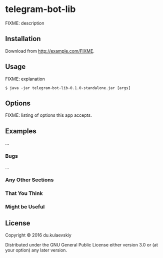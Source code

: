 # telegram-bot-lib

FIXME: description

## Installation

Download from http://example.com/FIXME.

## Usage

FIXME: explanation

    $ java -jar telegram-bot-lib-0.1.0-standalone.jar [args]

## Options

FIXME: listing of options this app accepts.

## Examples

...

### Bugs

...

### Any Other Sections
### That You Think
### Might be Useful

## License

Copyright © 2016 du.kulaevskiy

Distributed under the GNU General Public License either version 3.0 or (at
your option) any later version.
